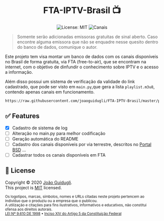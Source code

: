 <h1 align="center">FTA-IPTV-Brasil 📺</h1>
<p align="center">
<img alt="License: MIT" src="https://img.shields.io/badge/license-MIT-yellow.svg" target="_blank" />
<img alt="Canais" src="https://img.shields.io/badge/Canais-24-green" target="_blank" />
</p>

> Somente serão adicionadas emissoras gratuitas de sinal aberto. Caso encontre alguma emissora que não se enquadre nesse quesito dentro do banco de dados, comunique o autor.

Este projeto tem visa montar um banco de dados com os canais disponíveis no Brasil de forma gratuita, via FTA (free-to-air), que se encontram na internet, com o objetivo de dinfundir o conhecimento sobre IPTV e o acesso a informação.

Além disso possui um sistema de verificação da validade do link cadastrado, que pode ser visto em `main.py`,que gera a lista `playlist.m3u8`, contendo apenas canais em funcionamento.

```sh
https://raw.githubusercontent.com/joaoguidugli/FTA-IPTV-Brasil/master/playlist.m3u8
```

## ✅ Features

- [x] Cadastro de sistema de log
- [ ] Alteração no main.py para melhor codificação
- [ ] Geração automática do README
- [ ] Cadastro dos canais disponíveis por via terrestre, descritos no [Portal BSD](https://www.portalbsd.com.br/)
...
- [ ] Cadastrar todos os canais disponíveis em FTA

## 📝 License

Copyright © 2020 [João Guidugli](https://github.com/joaoguidugli).<br/>
This project is [MIT](https://github.com/joaoguidugli/FTA-IPTV-Brasil/blob/master/LICENSE) licensed.<br/>

<small>Os logotipos, marcas, símbolos, nomes e URLs citadas neste projeto pertencem ao indivíduo que o produziu ou a empresa que o publicou.</small><br/>
<small>A utilização e citações para fins ilustrativos, informativos e educativos, não constitui ofensa aos direitos autorais.</small><br/>
<small>[LEI Nº 9.610 DE 1998](http://www.planalto.gov.br/ccivil_03/Leis/L9610.htm) • [Inciso XIV do Artigo 5 da Constituição Federal](https://presrepublica.jusbrasil.com.br/legislacao/91972/constituicao-da-republica-federativa-do-brasil-1988#art-5--inc-XIV)</small>